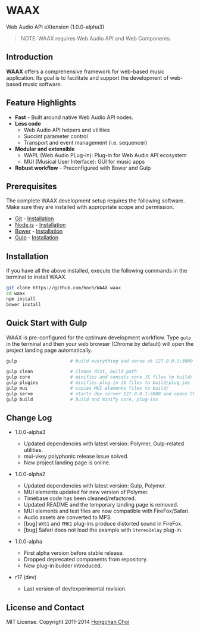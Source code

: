 # WAAX

Web Audio API eXtension (1.0.0-alpha3)

> NOTE: WAAX requires Web Audio API and Web Components.

<!-- travis build image -->


## Introduction

__WAAX__ offers a comprehensive framework for web-based music application. Its goal is to facilitate and support the development of web-based music software.


## Feature Highlights

- **Fast** - Built around native Web Audio API nodes.
- **Less code**
    - Web Audio API helpers and utilities
    - Succint parameter control
    - Transport and event management (i.e. sequencer)
- **Modular and extensible**
    - WAPL (Web Audio PLug-in): Plug-in for Web Audio API ecosystem
    - MUI (Musical User Interface): GUI for music apps
- **Robust workflow** - Preconfigured with Bower and Gulp


## Prerequisites

The complete WAAX development setup requires the following software. Make sure they are installed with appropriate scope and permission.

- [Git](http://git-scm.com/) - [Installation](http://git-scm.com/downloads)
- [Node.js](http://nodejs.org/) - [Installation](http://nodejs.org/)
- [Bower](http://bower.io/) - [Installation](http://bower.io/#install-bower)
- [Gulp](http://gulpjs.com/) - [Installation](https://github.com/gulpjs/gulp/blob/master/docs/getting-started.md)


## Installation

If you have all the above installed, execute the following commands in the terminal to install WAAX.

~~~bash
git clone https://github.com/hoch/WAAX waax
cd waax
npm install
bower install
~~~


## Quick Start with Gulp

WAAX is pre-configured for the optimum development workflow. Type `gulp` in the terminal and then your web browser (Chrome by default) will open the project landing page automatically.

~~~bash
gulp                    # build everything and serve at 127.0.0.1:3000

gulp clean              # cleans dist, build path
gulp core               # minifies and concats core JS files to build/
gulp plugins            # minifies plug-in JS files to build/plug_ins
gulp mui                # copies MUI elements files to build/
gulp serve              # starts dev server 127.0.0.1:3000 and opens Chrome
gulp build              # build and minify core, plug-ins
~~~


<!--
## What's Next?

Go to the [project landing page](http://hoch.github.io/WAAX) and see what WAAX can do.
-->

## Change Log

- 1.0.0-alpha3
    + Updated dependencies with latest version: Polymer, Gulp-related utilities.
    + mui-vkey polyphonic release issue solved.
    + New project landing page is online.

- 1.0.0-alpha2
    + Updated dependencies with latest version: Gulp, Polymer.
    + MUI elements updated for new version of Polymer.
    + Timebase code has been cleaned/refactored.
    + Updated README and the temporary landing page is removed.
    + MUI elements and test files are now compatible with FireFox/Safari.
    + Audio assets are converted to MP3.
    - [bug] `WXS1` and `FMK1` plug-ins produce distorted sound in FireFox.
    - [bug] Safari does not load the example with `StereoDelay` plug-in.

- 1.0.0-alpha
    + First alpha version before stable release.
    + Dropped deprecated components from repository.
    + New plug-in builder introduced.

- r17 (dev)
    + Last version of dev/experimental revision.


## License and Contact

MIT License. Copyright 2011-2014 [Hongchan Choi](http://www.hoch.io)